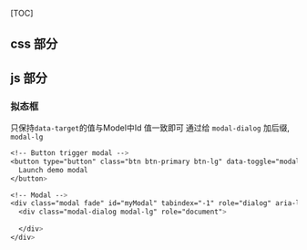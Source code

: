 [TOC]

## css 部分


## js 部分
### 拟态框
只保持`data-target`的值与Model中Id 值一致即可
通过给 `modal-dialog`  加后缀,` modal-lg`
```css
<!-- Button trigger modal -->
<button type="button" class="btn btn-primary btn-lg" data-toggle="modal" data-target="#myModal">
  Launch demo modal
</button>

<!-- Modal -->
<div class="modal fade" id="myModal" tabindex="-1" role="dialog" aria-labelledby="myModalLabel">
  <div class="modal-dialog modal-lg" role="document">
   
  </div>
</div>
```
